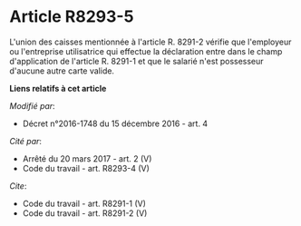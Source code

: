 # Article R8293-5

L'union des caisses mentionnée à l'article R. 8291-2 vérifie que l'employeur ou l'entreprise utilisatrice qui effectue la
déclaration entre dans le champ d'application de l'article R. 8291-1 et que le salarié n'est possesseur d'aucune autre carte
valide.

**Liens relatifs à cet article**

_Modifié par_:

  - Décret n°2016-1748 du 15 décembre 2016 - art. 4

_Cité par_:

  - Arrêté du 20 mars 2017 - art. 2 (V)
  - Code du travail - art. R8293-4 (V)

_Cite_:

  - Code du travail - art. R8291-1 (V)
  - Code du travail - art. R8291-2 (V)
